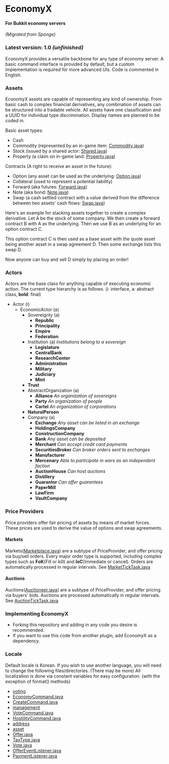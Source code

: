 # EconomyX
#### For Bukkit economy servers
_(Migrated from Sponge)_

### Latest version: 1.0 _(unfinished)_

EconomyX provides a versatile backbone for any type of economy server.
A basic command interface is provided by default, but a custom implementation is required for more advanced UIs.
Code is commented in English.

### Assets
EconomyX assets are capable of representing any kind of ownership.
From basic cash to complex financial derivatives, any combination of assets can be structured into a tradable vehicle.
All assets have one classification and a UUID for individual type discrimination.
Display names are planned to be coded in.

Basic asset types:
- Cash
- Commodity (represented by an in-game item: [Commodity.java](src%2Fmain%2Fjava%2Foasis%2Feconomyx%2Ftypes%2Fasset%2Fcommodity%2FCommodity.java))
- Stock (issued by a shared actor: [Shared.java](src%2Fmain%2Fjava%2Foasis%2Feconomyx%2Finterfaces%2Factor%2Ftypes%2Fownership%2FShared.java))
- Property (a claim on in-game land: [Property.java](src%2Fmain%2Fjava%2Foasis%2Feconomyx%2Ftypes%2Fasset%2Fproperty%2FProperty.java))

Contracts (A right to receive an asset in the future):
- Option (any asset can be used as the underlying: [Option.java](src%2Fmain%2Fjava%2Foasis%2Feconomyx%2Ftypes%2Fasset%2Fcontract%2Foption%2FOption.java))
- Collateral (used to represent a potential liability)
- Forward (aka futures: [Forward.java](src%2Fmain%2Fjava%2Foasis%2Feconomyx%2Ftypes%2Fasset%2Fcontract%2Fforward%2FForward.java))
- Note (aka bond: [Note.java](src%2Fmain%2Fjava%2Foasis%2Feconomyx%2Ftypes%2Fasset%2Fcontract%2Fnote%2FNote.java))
- Swap (a cash settled contract with a value derived from the difference between two assets' cash flows: [Swap.java](src%2Fmain%2Fjava%2Foasis%2Feconomyx%2Ftypes%2Fasset%2Fcontract%2Fswap%2FSwap.java))

Here's an example for stacking assets together to create a complex derivative.
Let A be the stock of some company. We then create a forward contract B with A as the underlying.
Then we use B as an underlying for an option contract C.

This option contract C is then used as a base asset with the quote asset being another asset in a swap agreement D.
Then some exchange lists this swap D.

Now anyone can buy and sell D simply by placing an order!

### Actors
Actors are the base class for anything capable of executing economic action.
The current type hierarchy is as follows. (i: interface, a: abstract class, **bold**: final)

- Actor (i)
  - EconomicActor (a)
    - Sovereignty (a)
      - **Republic**
      - **Principality**
      - **Empire**
      - **Federation**
    - Institution (a) _Institutions belong to a sovereign_
      - **Legislature**
      - **CentralBank**
      - **ResearchCenter**
      - **Administration**
      - **Military**
      - **Judiciary**
      - **Mint**
    - **Trust**
    - AbstractOrganization (a)
      - **Alliance** _An organization of sovereigns_
      - **Party** _An organization of people_
      - **Cartel** _An organization of corporations_
    - **NaturalPerson**
    - Company (a)
      - **Exchange** _Any asset can be listed in an exchange_
      - **HoldingsCompany**
      - **ConstructionCompany**
      - **Bank** _Any asset can be deposited_
      - **Merchant** _Can accept credit card payments_
      - **SecuritiesBroker** _Can broker orders sent to exchanges_
      - **Manufacturer**
      - **Mercenary** _Able to participate in wars as an independent faction_
      - **AuctionHouse** _Can host auctions_
      - **Distillery**
      - **Guarantor** _Can offer guarantees_
      - **PaperMill**
      - **LawFirm**
      - **VaultCompany**

### Price Providers
Price providers offer fair pricing of assets by means of market forces.
These prices are used to derive the value of options and swap agreements.

#### Markets
Markets([Marketplace.java](src%2Fmain%2Fjava%2Foasis%2Feconomyx%2Finterfaces%2Ftrading%2Fmarket%2FMarketplace.java))
are a subtype of PriceProvider, and offer pricing via buy/sell orders.
Every major order type is supported,
including complex types such as **FoK**(Fill or kill) and **IoC**(Immediate or cancel).
Orders are automatically processed in regular intervals.
See [MarketTickTask.java](src%2Fmain%2Fjava%2Foasis%2Feconomyx%2Ftasks%2Ftrading%2FMarketTickTask.java)

#### Auctions
Auctions([Auctioneer.java](src%2Fmain%2Fjava%2Foasis%2Feconomyx%2Finterfaces%2Ftrading%2Fauction%2FAuctioneer.java))
are a subtype of PriceProvider, and offer pricing via buyers' bids.
Auctions are processed automatically in regular intervals.
See [AuctionTickTask.java](src%2Fmain%2Fjava%2Foasis%2Feconomyx%2Ftasks%2Ftrading%2FAuctionTickTask.java)

### Implementing EconomyX
- Forking this repository and adding in any code you desire is recommended.
- If you want to use this code from another plugin, add EconomyX as a dependency.

### Locale
Default locale is Korean. If you wish to use another language, you will need to change the following files/directories.
(There may be more)
All localization is done via constant variables for easy configuration. (with the exception of format() methods)

- [voting](src%2Fmain%2Fjava%2Foasis%2Feconomyx%2Fclasses%2Fvoting)
- [EconomyCommand.java](src%2Fmain%2Fjava%2Foasis%2Feconomyx%2Fcommands%2FEconomyCommand.java)
- [CreateCommand.java](src%2Fmain%2Fjava%2Foasis%2Feconomyx%2Fcommands%2Fcreate%2FCreateCommand.java)
- [management](src%2Fmain%2Fjava%2Foasis%2Feconomyx%2Fcommands%2Fmanagement)
- [VoteCommand.java](src%2Fmain%2Fjava%2Foasis%2Feconomyx%2Fcommands%2Fvoting%2FVoteCommand.java)
- [HostilityCommand.java](src%2Fmain%2Fjava%2Foasis%2Feconomyx%2Fcommands%2Fwarfare%2FHostilityCommand.java)
- [address](src%2Fmain%2Fjava%2Foasis%2Feconomyx%2Ftypes%2Faddress)
- [asset](src%2Fmain%2Fjava%2Foasis%2Feconomyx%2Ftypes%2Fasset)
- [Offer.java](src%2Fmain%2Fjava%2Foasis%2Feconomyx%2Ftypes%2Foffer%2FOffer.java)
- [TaxType.java](src%2Fmain%2Fjava%2Foasis%2Feconomyx%2Fevents%2Ftax%2FTaxType.java)
- [Vote.java](src%2Fmain%2Fjava%2Foasis%2Feconomyx%2Finterfaces%2Fvoting%2FVote.java)
- [OfferEventListener.java](src%2Fmain%2Fjava%2Foasis%2Feconomyx%2Flisteners%2Foffer%2FOfferEventListener.java)
- [PaymentListener.java](src%2Fmain%2Fjava%2Foasis%2Feconomyx%2Flisteners%2Fpayment%2FPaymentListener.java)
